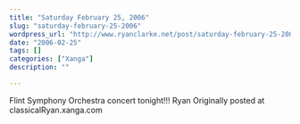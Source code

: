 ```yaml
---
title: "Saturday February 25, 2006"
slug: "saturday-february-25-2006"
wordpress_url: "http://www.ryanclarke.net/post/saturday-february-25-2006/"
date: "2006-02-25"
tags: []
categories: ["Xanga"]
description: ""

---
```


Flint Symphony Orchestra concert tonight!!!
Ryan
Originally posted at classicalRyan.xanga.com
